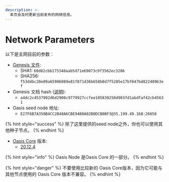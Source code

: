```yaml
---
description: >-
  本页会及时更新当前发布的网络信息。
---
```


# Network Parameters

以下是主网目前的参数：

* [Genesis 文件](https://github.com/oasisprotocol/mainnet-artifacts/releases/download/2020-11-18/genesis.json):
  * SHA1: `60d82cbb175348aab5d71e69073c9f3562ec3286`
  * SHA256: `f53ddbc20e09a65906089e81f871d36b658b0d7f5205e17bf047bd822489b3ef`
* Genesis 文档 hash \([说明](../mainnet/genesis-file.md#genesis-file-vs-genesis-document)\):
  * `a4dc2c4537992d6d2908c9779927ccfee105830250d903fd1abdfaf42cb45631`
* Oasis seed node 地址:
  * `E27F6B7A350B4CC2B48A6CBE94B0A02B0DCB0BF3@35.199.49.168:26656`

{% hint style="success" %}
除了这里提供的seed node之外，你也可以使用其他种子节点。
{% endhint %}

* [Oasis Core](https://github.com/oasisprotocol/oasis-core) 版本:
  * [20.12.4](https://github.com/oasisprotocol/oasis-core/releases/tag/v20.12.4)

{% hint style="info" %}
Oasis Node 是Oasis Core 的一部分。
{% endhint %}

{% hint style="danger" %}
不要使用比较新的 Oasis Core版本，因为它可能与其他节点使用的 Oasis Core 版本不兼容。
{% endhint %}

